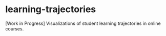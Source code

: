 # learning-trajectories
[Work in Progress] Visualizations of student learning trajectories in online courses. 

